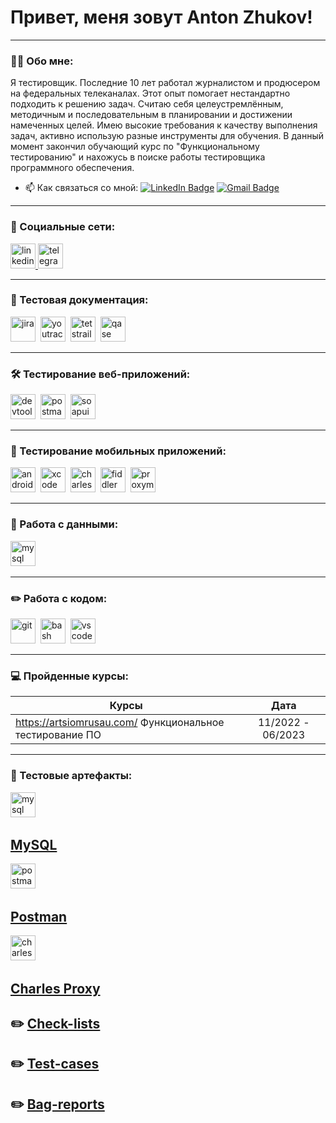 # Привет, меня зовут Anton Zhukov!

---

### 👨‍💻 Обо мне:

Я тестировщик. Последние 10 лет работал журналистом и продюсером на федеральных телеканалах. Этот опыт помогает нестандартно подходить к решению задач. Считаю себя целеустремлённым, методичным и последовательным в планировании и достижении намеченных целей. Имею высокие требования к качеству выполнения задач, активно использую разные инструменты для обучения. В данный момент закончил обучающий курс по "Функциональному тестированию" и нахожусь в поиске работы тестировщика программного обеспечения.

- 📫 Как связаться со мной: [![LinkedIn Badge](https://img.shields.io/badge/-@aznews-blue?style=flat&logo=LinkedIn&logoColor=white)](https://linkedin.com/in/aznews/) [![Gmail Badge](https://img.shields.io/badge/-Gmail-red?style=flat&logo=Gmail&logoColor=white)](mailto:zhukov.pressa@mail.ru)

---

### 🤝 Социальные сети:

  <div id="badges">
    <a href="https://linkedin.com/in/aznews/" target="_blank">
      <img src="https://cdn-icons-png.flaticon.com/512/2504/2504799.png" width="40" height="40" alt="linkedin" />
    </a>
    <a href="https://t.me/dr_zhivago" target="_blank">
      <img src="https://cdn-icons-png.flaticon.com/512/2111/2111646.png" width="40" height="40" alt="telegram" />
    </a>
  </div>

---

### 📁 Тестовая документация:

<div>
  <img src="https://cdn.jsdelivr.net/gh/devicons/devicon/icons/jira/jira-original.svg" title="jira" alt="jira" width="40" height="40"/>&nbsp
  <img src="https://upload.wikimedia.org/wikipedia/commons/thumb/8/8d/YouTrack_Icon.svg/1024px-YouTrack_Icon.svg.png?20200803082248" title="youtrack" alt="youtrack" width="40" height="40"/>&nbsp
  <img src="https://codahosted.io/packs/21236/unversioned/assets/LOGO/ba1091c59bab89cd2fd0f289622731fe16113d7b00905abe64759c313a4b73b76c1b0426076ed76cb74752234c734131df46992d5b8b48fc13e264240e4f7119f736cfeb64df36ded54b5cbf6198b9cadedf18dd0cac5c7dbcd16e6336c29363cd1292ba" title="testrail" alt="tetstrail" width="40" height="40"/>&nbsp
  <img src="https://luna1.co/eb0187.png" title="qase" alt="qase" width="40" height="40"/>&nbsp
  
</div>

---

### 🛠 Тестирование веб-приложений:

<div>
  <img src="https://d33wubrfki0l68.cloudfront.net/38b5c953a4667366685d55db55d057c86db1fc54/a0fdc/static/acae6b24d940347661ca901ea07f47c1/chrome-dev-logo-icon.png" title="devtools" alt="devtools" width="40" height="40"/>&nbsp
  <img src="https://img.uxwing.com/wp-content/themes/uxwing/download/brands-social-media/postman-icon.svg" title="postman" alt="postman" width="40" height="40"/>&nbsp
  <img src="https://www.vippng.com/png/detail/310-3106873_soapui-soap-ui-logo-png.png" title="soapui" alt="soapui" width="40" height="40"/>&nbsp
</div>

---

### 📱 Тестирование мобильных приложений:

<div>
  <img src="https://cdn.jsdelivr.net/gh/devicons/devicon/icons/androidstudio/androidstudio-original.svg" title="android-studio" alt="android-studio" width="40" height="40"/>&nbsp
  <img src="https://cdn.jsdelivr.net/gh/devicons/devicon/icons/xcode/xcode-original.svg" title="xcode" alt="xcode" width="40" height="40"/>&nbsp
  <img src="https://cdn.icon-icons.com/icons2/3053/PNG/512/charles_proxy_macos_bigsur_icon_190302.png" title="charles-proxy" alt="charles-proxy" width="40" height="40"/>&nbsp
  <img src="https://www.megaleechers.com/storage/Fiddler-Everywhere-Icon.png" title="fiddler" alt="fiddler" width="40" height="40"/>&nbsp
  <img src="https://pbs.twimg.com/profile_images/1589614420766126080/slAIVDtr_400x400.jpg" title="proxyman" alt="proxyman" width="40" height="40"/>&nbsp
</div>


---

### 💾 Работа с данными:

<div>
  <img src="https://cdn.jsdelivr.net/gh/devicons/devicon/icons/mysql/mysql-original.svg" title="mysql" alt="mysql" width="40" height="40"/>&nbsp
 </div>

---

### ✏️ Работа с кодом:

<div>
  <img src="https://cdn.jsdelivr.net/gh/devicons/devicon/icons/git/git-original.svg" title="git" alt="git" width="40" height="40"/>&nbsp
  <img src="https://upload.wikimedia.org/wikipedia/commons/thumb/4/4b/Bash_Logo_Colored.svg/1024px-Bash_Logo_Colored.svg.png?20180723054350" title="bash" alt="bash" width="40" height="40"/>&nbsp
  <img src="https://cdn.jsdelivr.net/gh/devicons/devicon/icons/vscode/vscode-original.svg" title="vscode" alt="vscode" width="40" height="40"/>&nbsp
  
</div>

---

 ### 💻 Пройденные курсы:

| Курсы                                                           | Дата              |
| ----------------------------------------------------------------| :---------------: |
| https://artsiomrusau.com/  Функциональное тестирование ПО       | 11/2022 - 06/2023 |

---
 
 ### 📁 Тестовые артефакты:

 <div>
  <img src="https://cdn.jsdelivr.net/gh/devicons/devicon/icons/mysql/mysql-original.svg" title="mysql" alt="mysql" width="40" height="40"/>&nbsp         
</div> 

[MySQL](https://github.com/DOCTORZHIVAG0/SQL/)
--------------------------------------------------

<div>
  <img src="https://img.uxwing.com/wp-content/themes/uxwing/download/brands-social-media/postman-icon.svg" title="postman" alt="postman" width="40" height="40"/>&nbsp     
</div>

[Postman](https://github.com/DOCTORZHIVAG0/Postman/)
--------------------------------------------------

<div>
  <img src="https://cdn.icon-icons.com/icons2/3053/PNG/512/charles_proxy_macos_bigsur_icon_190302.png" title="charles-proxy" alt="charles-proxy" width="40" height="40"/>&nbsp     
</div> 

[Charles Proxy](https://github.com/DOCTORZHIVAG0/Charles-Proxy/)
---------------------------------------------------

✏️ 
[Check-lists](https://github.com/DOCTORZHIVAG0/Checklists/)
---------------------------------------------------

✏️
[Test-cases](https://github.com/DOCTORZHIVAG0/Test-cases/)
---------------------------------------------------

✏️
[Bag-reports](https://github.com/DOCTORZHIVAG0/Bag-reports/)
---------------------------------------------------











